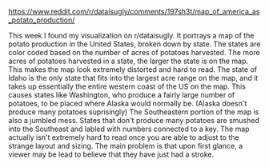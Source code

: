 https://www.reddit.com/r/dataisugly/comments/197sh3t/map_of_america_as_potato_production/

This week I found my visualization on r/dataisugly.
It portrays a map of the potato production in the United States, broken down by state.
The states are color coded based on the number of acres of potatoes harvested.
The more acres of potatoes harvested in a state, the larger the state is on the map.
This makes the map look extremely distorted and hard to read. 
The state of Idaho is the only state that fits into the largest acre range on the map, and it takes up essentially the entire western coast of the US on the map. 
This causes states like Washington, who produce a fairly large number of potatoes, to be placed where Alaska would normally be. (Alaska doesn't produce many potatoes suprisingly)
The Southeastern portion of the map is also a jumbled mess.
States that don't produce many potatoes are smushed into the Southeast and labled with numbers connected to a key.
The map actually isn't extremely hard to read once you are able to adjust to the strange layout and sizing.
The main problem is that upon first glance, a viewer may be lead to believe that they have just had a stroke. 
